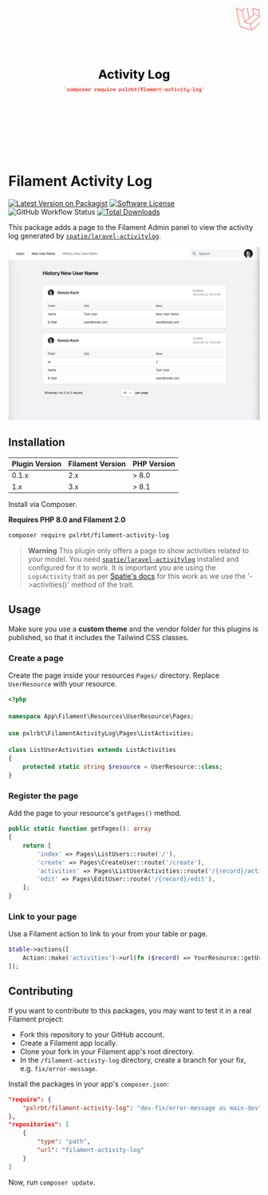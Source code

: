 <div class="filament-hidden">

![header](./.github/resources/header.png)
    
</div>

# Filament Activity Log

[![Latest Version on Packagist](https://img.shields.io/packagist/v/pxlrbt/filament-activity-log.svg?include_prereleases)](https://packagist.org/packages/pxlrbt/filament-activity-log)
[![Software License](https://img.shields.io/badge/license-MIT-brightgreen.svg)](LICENSE.md)
![GitHub Workflow Status](https://img.shields.io/github/actions/workflow/status/pxlrbt/filament-activity-log/code-style.yml?branch=main&label=Code%20style&style=flat-square)
[![Total Downloads](https://img.shields.io/packagist/dt/pxlrbt/filament-activity-log.svg)](https://packagist.org/packages/pxlrbt/filament-activity-log)


This package adds a page to the Filament Admin panel to view the activity log generated by [`spatie/laravel-activitylog`](https://github.com/spatie/laravel-activitylog).

<div class="filament-hidden">
    
![Screenshot](./.github/resources/screenshot.png)

</div>

## Installation

| Plugin Version | Filament Version | PHP Version |
|----------------|-----------------|-------------|
| 0.1.x            | 2.x   | \> 8.0      |
| 1.x            | 3.x             | \> 8.1      |

Install via Composer.

**Requires PHP 8.0 and Filament 2.0**

```bash
composer require pxlrbt/filament-activity-log
```

> **Warning**
> This plugin only offers a page to show activities related to your model. You need [`spatie/laravel-activitylog`](https://github.com/spatie/laravel-activitylog) installed and configured for it to work. It is important you are using the `LogsActivity` trait as per [Spatie's docs](https://spatie.be/docs/laravel-activitylog/v4/advanced-usage/logging-model-events) for this work as we use the '->activities()' method of the trait.

## Usage

Make sure you use a **custom theme** and the vendor folder for this plugins is published, so that it includes the Tailwind CSS classes.

### Create a page

Create the page inside your resources `Pages/` directory. Replace `UserResource` with your resource. 

```php
<?php

namespace App\Filament\Resources\UserResource\Pages;

use pxlrbt\FilamentActivityLog\Pages\ListActivities;

class ListUserActivities extends ListActivities
{
    protected static string $resource = UserResource::class;
}
```

### Register the page

Add the page to your resource's `getPages()` method.

```php
public static function getPages(): array
{
    return [
        'index' => Pages\ListUsers::route('/'),
        'create' => Pages\CreateUser::route('/create'),
        'activities' => Pages\ListUserActivities::route('/{record}/activities'),
        'edit' => Pages\EditUser::route('/{record}/edit'),
    ];
}
```

### Link to your page

Use a Filament action to link to your from your table or page.

```php
$table->actions([
    Action::make('activities')->url(fn ($record) => YourResource::getUrl('activities', ['record' => $record]))
]);
```

## Contributing

If you want to contribute to this packages, you may want to test it in a real Filament project:

- Fork this repository to your GitHub account.
- Create a Filament app locally.
- Clone your fork in your Filament app's root directory.
- In the `/filament-activity-log` directory, create a branch for your fix, e.g. `fix/error-message`.

Install the packages in your app's `composer.json`:

```json
"require": {
    "pxlrbt/filament-activity-log": "dev-fix/error-message as main-dev",
},
"repositories": [
    {
        "type": "path",
        "url": "filament-activity-log"
    }
]
```

Now, run `composer update`.
